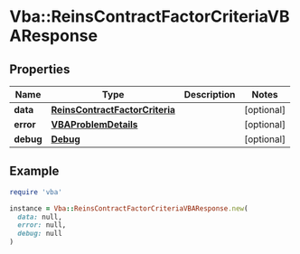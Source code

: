 # Vba::ReinsContractFactorCriteriaVBAResponse

## Properties

| Name | Type | Description | Notes |
| ---- | ---- | ----------- | ----- |
| **data** | [**ReinsContractFactorCriteria**](ReinsContractFactorCriteria.md) |  | [optional] |
| **error** | [**VBAProblemDetails**](VBAProblemDetails.md) |  | [optional] |
| **debug** | [**Debug**](Debug.md) |  | [optional] |

## Example

```ruby
require 'vba'

instance = Vba::ReinsContractFactorCriteriaVBAResponse.new(
  data: null,
  error: null,
  debug: null
)
```

